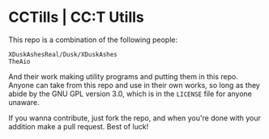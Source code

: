 # CCTills | CC:T Utills

This repo is a combination of the following people:

```
XDuskAshesReal/Dusk/XDuskAshes
TheAio
```

And their work making utility programs and putting them in this repo. Anyone can take from this repo and use in their own works, so long as they abide by the GNU GPL version 3.0, which is in the `LICENSE` file for anyone unaware.

If you wanna contribute, just fork the repo, and when you're done with your addition make a pull request. Best of luck!
